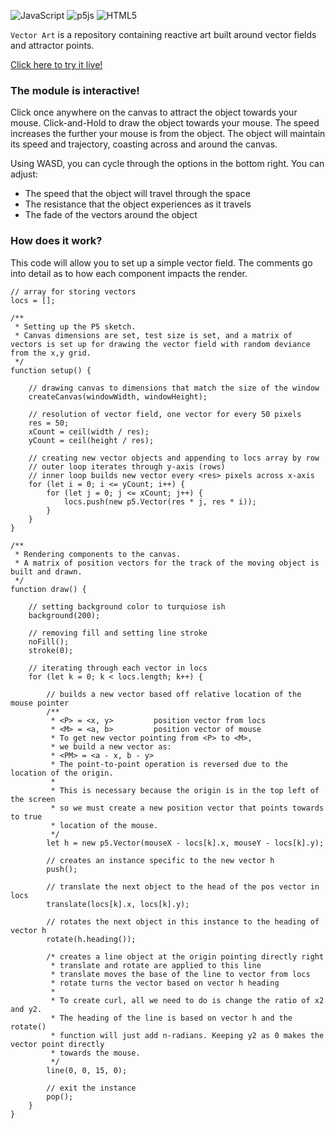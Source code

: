 ![JavaScript](https://img.shields.io/badge/javascript-%23323330.svg?style=for-the-badge&logo=javascript&logoColor=%23F7DF1E)
![p5js](https://img.shields.io/badge/p5.js-ED225D?style=for-the-badge&logo=p5.js&logoColor=FFFFFF)
![HTML5](https://img.shields.io/badge/html5-%23E34F26.svg?style=for-the-badge&logo=html5&logoColor=white)

`Vector Art` is a repository containing reactive art built around vector fields and attractor points.

[Click here to try it live!](https://scruffythemoose.github.io/artProject2/)

### The module is interactive! 
Click once anywhere on the canvas to attract the object towards your mouse. Click-and-Hold to draw the object towards your mouse. The speed increases the further your mouse is from the object. The object will maintain its speed and trajectory, coasting across and around the canvas.

Using WASD, you can cycle through the options in the bottom right. 
You can adjust: 
- The speed that the object will travel through the space
- The resistance that the object experiences as it travels
- The fade of the vectors around the object

### How does it work?
This code will allow you to set up a simple vector field. The comments go into detail as to how each component impacts the render.
```
// array for storing vectors
locs = [];

/**
 * Setting up the P5 sketch.
 * Canvas dimensions are set, test size is set, and a matrix of vectors is set up for drawing the vector field with random deviance from the x,y grid.
 */
function setup() {

    // drawing canvas to dimensions that match the size of the window
    createCanvas(windowWidth, windowHeight);

    // resolution of vector field, one vector for every 50 pixels
    res = 50;
    xCount = ceil(width / res);
    yCount = ceil(height / res);

    // creating new vector objects and appending to locs array by row
    // outer loop iterates through y-axis (rows)
    // inner loop builds new vector every <res> pixels across x-axis
    for (let i = 0; i <= yCount; i++) {
        for (let j = 0; j <= xCount; j++) {
            locs.push(new p5.Vector(res * j, res * i));
        }
    }
}

/**
 * Rendering components to the canvas.
 * A matrix of position vectors for the track of the moving object is built and drawn.
 */
function draw() {

    // setting background color to turquiose ish
    background(200);

    // removing fill and setting line stroke
    noFill();
    stroke(0);

    // iterating through each vector in locs
    for (let k = 0; k < locs.length; k++) {

        // builds a new vector based off relative location of the mouse pointer
        /**
         * <P> = <x, y>         position vector from locs
         * <M> = <a, b>         position vector of mouse
         * To get new vector pointing from <P> to <M>, 
         * we build a new vector as:
         * <PM> = <a - x, b - y>
         * The point-to-point operation is reversed due to the location of the origin.
         * 
         * This is necessary because the origin is in the top left of the screen
         * so we must create a new position vector that points towards to true
         * location of the mouse.
         */
        let h = new p5.Vector(mouseX - locs[k].x, mouseY - locs[k].y);

        // creates an instance specific to the new vector h
        push();

        // translate the next object to the head of the pos vector in locs
        translate(locs[k].x, locs[k].y);

        // rotates the next object in this instance to the heading of vector h
        rotate(h.heading());

        /* creates a line object at the origin pointing directly right
         * translate and rotate are applied to this line
         * translate moves the base of the line to vector from locs
         * rotate turns the vector based on vector h heading
         * 
         * To create curl, all we need to do is change the ratio of x2 and y2.
         * The heading of the line is based on vector h and the rotate()
         * function will just add n-radians. Keeping y2 as 0 makes the vector point directly
         * towards the mouse.
         */
        line(0, 0, 15, 0);

        // exit the instance
        pop();
    }
}
```
